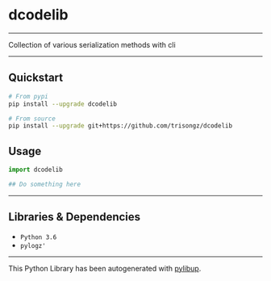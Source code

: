 
# dcodelib
 
---
Collection of various serialization methods with cli

---
## Quickstart

```bash
# From pypi
pip install --upgrade dcodelib

# From source
pip install --upgrade git+https://github.com/trisongz/dcodelib
```

## Usage

```python
import dcodelib

## Do something here

```

---

## Libraries & Dependencies
- `Python 3.6`
- `pylogz'`


---

This Python Library has been autogenerated with [pylibup](https://github.com/trisongz/pylibup).
